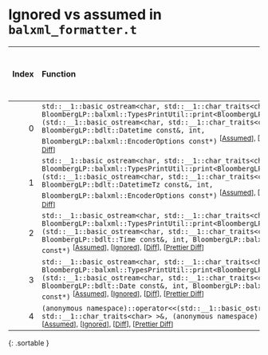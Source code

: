 # Ignored vs assumed in `balxml_formatter.t`

<script src="../sorttable.js"></script>

|   Index | Function                                                                                                                                                                                                                                                                                                                                                                                                     |   Difference in number of lines |   Function size difference in bytes |   Number of lines in assumed build |   Number of bytes in assumed build |   Number of lines in ignored build |   Number of bytes in ignored build |
|--------:|:-------------------------------------------------------------------------------------------------------------------------------------------------------------------------------------------------------------------------------------------------------------------------------------------------------------------------------------------------------------------------------------------------------------|--------------------------------:|------------------------------------:|-----------------------------------:|-----------------------------------:|-----------------------------------:|-----------------------------------:|
|       0 | `std::__1::basic_ostream<char, std::__1::char_traits<char> >& BloombergLP::balxml::TypesPrintUtil::print<BloombergLP::bdlt::Datetime>(std::__1::basic_ostream<char, std::__1::char_traits<char> >&, BloombergLP::bdlt::Datetime const&, int, BloombergLP::balxml::EncoderOptions const*)` <sup>\[[Assumed](0-assume)\], \[[Ignored](0-none)\], \[[Diff](0.diff.html)\], \[[Prettier Diff](0-diff.html)\]     |                              -1 |                                  16 |                                 56 |                                224 |                                 57 |                                208 |
|       1 | `std::__1::basic_ostream<char, std::__1::char_traits<char> >& BloombergLP::balxml::TypesPrintUtil::print<BloombergLP::bdlt::DatetimeTz>(std::__1::basic_ostream<char, std::__1::char_traits<char> >&, BloombergLP::bdlt::DatetimeTz const&, int, BloombergLP::balxml::EncoderOptions const*)` <sup>\[[Assumed](1-assume)\], \[[Ignored](1-none)\], \[[Diff](1.diff.html)\], \[[Prettier Diff](1-diff.html)\] |                              -1 |                                  16 |                                 56 |                                224 |                                 57 |                                208 |
|       2 | `std::__1::basic_ostream<char, std::__1::char_traits<char> >& BloombergLP::balxml::TypesPrintUtil::print<BloombergLP::bdlt::Time>(std::__1::basic_ostream<char, std::__1::char_traits<char> >&, BloombergLP::bdlt::Time const&, int, BloombergLP::balxml::EncoderOptions const*)` <sup>\[[Assumed](2-assume)\], \[[Ignored](2-none)\], \[[Diff](2.diff.html)\], \[[Prettier Diff](2-diff.html)\]             |                              -1 |                                  16 |                                 56 |                                224 |                                 57 |                                208 |
|       3 | `std::__1::basic_ostream<char, std::__1::char_traits<char> >& BloombergLP::balxml::TypesPrintUtil::print<BloombergLP::bdlt::Date>(std::__1::basic_ostream<char, std::__1::char_traits<char> >&, BloombergLP::bdlt::Date const&, int, BloombergLP::balxml::EncoderOptions const*)` <sup>\[[Assumed](3-assume)\], \[[Ignored](3-none)\], \[[Diff](3.diff.html)\], \[[Prettier Diff](3-diff.html)\]             |                              -2 |                                   0 |                                 55 |                                208 |                                 57 |                                208 |
|       4 | `(anonymous namespace)::operator<<(std::__1::basic_ostream<char, std::__1::char_traits<char> >&, (anonymous namespace)::ScalarData const&)` <sup>\[[Assumed](4-assume)\], \[[Ignored](4-none)\], \[[Diff](4.diff.html)\], \[[Prettier Diff](4-diff.html)\]                                                                                                                                                   |                              -3 |                                 -16 |                                 65 |                                240 |                                 68 |                                256 |
{: .sortable }
